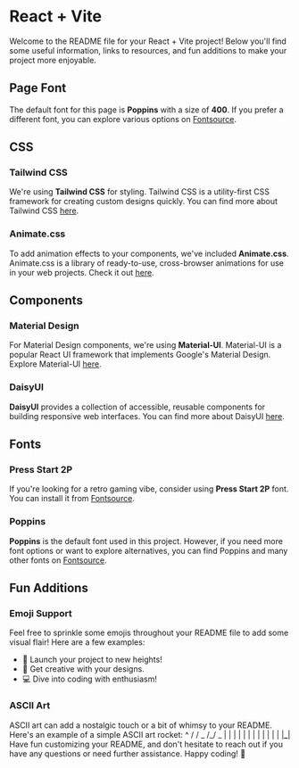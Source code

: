 # React + Vite

Welcome to the README file for your React + Vite project! Below you'll find some useful information, links to resources, and fun additions to make your project more enjoyable.

## Page Font

The default font for this page is **Poppins** with a size of **400**. If you prefer a different font, you can explore various options on [Fontsource](https://fontsource.org/).

## CSS

### Tailwind CSS

We're using **Tailwind CSS** for styling. Tailwind CSS is a utility-first CSS framework for creating custom designs quickly. You can find more about Tailwind CSS [here](https://tailwindcss.com/).

### Animate.css

To add animation effects to your components, we've included **Animate.css**. Animate.css is a library of ready-to-use, cross-browser animations for use in your web projects. Check it out [here](https://animate.style/).

## Components

### Material Design

For Material Design components, we're using **Material-UI**. Material-UI is a popular React UI framework that implements Google's Material Design. Explore Material-UI [here](https://mui.com/material-ui/).

### DaisyUI

**DaisyUI** provides a collection of accessible, reusable components for building responsive web interfaces. You can find more about DaisyUI [here](https://daisyui.com/).

## Fonts

### Press Start 2P

If you're looking for a retro gaming vibe, consider using **Press Start 2P** font. You can install it from [Fontsource](https://fontsource.org/fonts/press-start-2p/install).

### Poppins

**Poppins** is the default font used in this project. However, if you need more font options or want to explore alternatives, you can find Poppins and many other fonts on [Fontsource](https://fontsource.org/fonts/poppins).

## Fun Additions

### Emoji Support

Feel free to sprinkle some emojis throughout your README file to add some visual flair! Here are a few examples:

- :rocket: Launch your project to new heights!
- :art: Get creative with your designs.
- :computer: Dive into coding with enthusiasm!

### ASCII Art

ASCII art can add a nostalgic touch or a bit of whimsy to your README. Here's an example of a simple ASCII art rocket:
^
/
/ _
/_/ \_
| |
| |
| |
| |
| |
| |
|**\_**|
Have fun customizing your README, and don't hesitate to reach out if you have any questions or need further assistance. Happy coding! :rocket:
